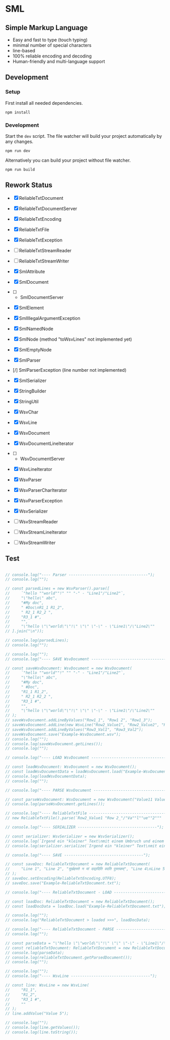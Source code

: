 # SML
## Simple Markup Language

* Easy and fast to type (touch typing)
* minimal number of special characters
* line-based
* 100% reliable encoding and decoding
* Human-friendly and multi-language support

## Development

### Setup
First install all needed dependencies.
```
npm install
```

### Development
Start the `dev` script. The file watcher will build your project automatically by any changes.
```
npm run dev
```
Alternatively you can build your project without file watcher.
```
npm run build
```

## Rework Status

* [x] ReliableTxtDocument
* [x] ReliableTxtDocumentServer
* [x] ReliableTxtEncoding
* [x] ReliableTxtFile
* [X] ReliableTxtException
* [ ] ReliableTxtStreamReader
* [ ] ReliableTxtStreamWriter

* [x] SmlAttribute
* [x] SmlDocument
* [ ] * SmlDocumentServer
* [x] SmlElement
* [x] SmlIllegalArgumentException
* [x] SmlNamedNode
* [x] SmlNode (method "toWsvLines" not implemented yet)
* [x] SmlEmptyNode
* [x] SmlParser
* [/] SmlParserException (line number not implemented)
* [x] SmlSerializer

* [x] StringBuilder
* [x] StringUtil

* [x] WsvChar
* [x] WsvLine
* [X] WsvDocument
* [x] WsvDocumentLineIterator
* [ ] * WsvDocumentServer
* [x] WsvLineIterator
* [x] WsvParser
* [x] WsvParserCharIterator
* [x] WsvParserException
* [x] WsvSerializer
* [ ] WsvStreamReader
* [ ] WsvStreamLineIterator
* [ ] WsvStreamWriter

## Test
```js

// console.log("---- Parser -----------------------------------");
// console.log("");

// const parsedLines = new WsvParser().parse([
//     `"hello ""world""!" "" "-" - "Line1"/"Line2"`,
//     "\"hello\" abc",
//     "#My doc",
//     " #Doc\nR1_1 R1_2",
//     " R2_1 R2_2 ",
//     "R3_1 #",
//     "",
//     "\"hello \"\"world\"\"!\" \"\" \"-\" - \"Line1\"/\"Line2\""
// ].join("\n"));

// console.log(parsedLines);
// console.log("");

// console.log("");
// console.log("---- SAVE WsvDocument -----------------------------------");

// const saveWsvDocument: WsvDocument = new WsvDocument(
//     `"hello ""world""!" "" "-" - "Line1"/"Line2"`,
//     "\"hello\" abc",
//     "#My doc",
//     " #Doc",
//     "R1_1 R1_2",
//     " R2_1 R2_2 ",
//     "R3_1 #",
//     "",
//     "\"hello \"\"world\"\"!\" \"\" \"-\" - \"Line1\"/\"Line2\""
// );
// saveWsvDocument.addLineByValues("Row1_1", "Row1 2", "Row1_3");
// saveWsvDocument.addLine(new WsvLine("Row2_Value1", "Row2_Value2", "Row2 Value3"));
// saveWsvDocument.addLineByValues("Row3_Val1", "Row3_Val2");
// saveWsvDocument.save("Example-WsvDocument.wsv");
// console.log("");
// console.log(saveWsvDocument.getLines());
// console.log("");

// console.log("---- LOAD WsvDocument -----------------------------------");

// const loadWsvDocument: WsvDocument = new WsvDocument();
// const loadWsvDocumentData = loadWsvDocument.load("Example-WsvDocument.wsv");
// console.log(loadWsvDocumentData);
// console.log("");

// console.log("---- PARSE WsvDocument -----------------------------------");

// const parseWsvDocument: WsvDocument = new WsvDocument("Value11 Value12\nValue 13", "Value14 Value15\nValue 16");
// console.log(parseWsvDocument.getLines());

// console.log("---- ReliableTxtFile -----------------------------------");
// new ReliableTxtFile().parse(`Row2_Value1 "Row 2_"/"Va""l""ue""2"""     "Row2 Value3"   Row2_Value4`);

// console.log("---- SERIALIZER -----------------------------------");

// const serializer: WsvSerializer = new WsvSerializer();
// console.log(`Irgend ein "kleiner" Text\nmit einem Umbruch und einem # Kommentar`);
// console.log(serializer.serialize(`Irgend ein "kleiner" Text\nmit einem Umbruch und einem # Kommentar`));

// console.log("---- SAVE -----------------------------------");

// const saveDoc: ReliableTxtDocument = new ReliableTxtDocument(
//     "Line 1", "Line 2", "मूर्खहस्ते न मां दद्यादिति वदति पुस्तकम्", "Line 4\nLine 5\nLine 6", "日本の保育園"
// );
// saveDoc.setEncoding(ReliableTxtEncoding.UTF8);
// saveDoc.save("Example-ReliableTxtDocument.txt");

// console.log("---- ReliableTxtDocument - LOAD -----------------------------------");

// const loadDoc: ReliableTxtDocument = new ReliableTxtDocument();
// const loadDocData = loadDoc.load("Example-ReliableTxtDocument.txt");

// console.log("");
// console.log("ReliableTxtDocument > loaded >>>", loadDocData);

// console.log("---- ReliableTxtDocument - PARSE ----------------------------------");
// console.log("");

// const parseData = "\"hello \"\"world\"\"!\" \"\" \"-\" - \"Line1\"/\"Line2\"";
// const reliableTxtDocument: ReliableTxtDocument = new ReliableTxtDocument(parseData);
// console.log(parseData);
// console.log(reliableTxtDocument.getParsedDocument());
// console.log("");

// console.log("");
// console.log("---- WsvLine -----------------------------------");

// const line: WsvLine = new WsvLine(
//     "R1_1",
//     "R1_2",
//     "R3_1 #",
//     ""
// );
// line.addValue("Value 5");

// console.log("");
// console.log(line.getValues());
// console.log(line.toString());

```